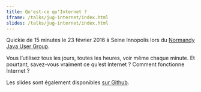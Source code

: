 ```yaml
---
title: Qu'est-ce qu'Internet ?
iframe: /talks/jug-internet/index.html
slides: /talks/jug-internet/index.html
---
```


Quickie de 15 minutes le 23 février 2016 à Seine Innopolis lors du [Normandy Java User Group](http://www.normandyjug.org/).

Vous l’utilisez tous les jours, toutes les heures, voir même chaque minute. Et pourtant, savez-vous vraiment ce qu’est Internet ? Comment fonctionne Internet ?

Les slides sont également disponibles [sur Github](https://github.com/ThibaudDauce/jug-internet).
